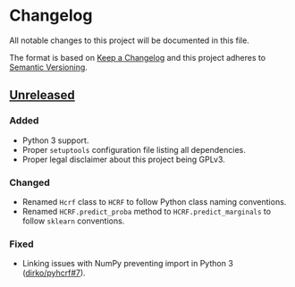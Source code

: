 # Changelog
All notable changes to this project will be documented in this file.

The format is based on [Keep a Changelog](http://keepachangelog.com/en/1.0.0/)
and this project adheres to [Semantic Versioning](http://semver.org/spec/v2.0.0.html).

## [Unreleased]
[Unreleased]: https://github.com/althonos/pyrodigal/compare/3441ac4...HEAD
### Added
- Python 3 support.
- Proper `setuptools` configuration file listing all dependencies.
- Proper legal disclaimer about this project being GPLv3.
### Changed
- Renamed `Hcrf` class to `HCRF` to follow Python class naming conventions.
- Renamed `HCRF.predict_proba` method to `HCRF.predict_marginals` to follow
  `sklearn` conventions.
### Fixed
- Linking issues with NumPy preventing import in Python 3
  ([dirko/pyhcrf#7](https://github.com/dirko/pyhcrf/issues/7)).
